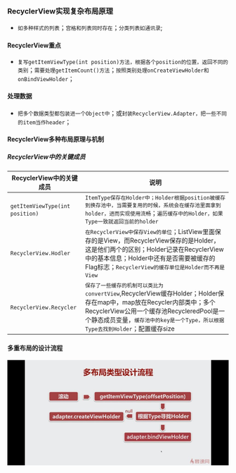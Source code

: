### RecyclerView实现复杂布局原理
+ `如多种样式的列表`；`宫格和列表同时存在`；`分类列表如通讯录`;
#### RecyclerView重点
+ `复写getItemViewType(int position)方法，根据各个position的位置，返回不同的类别`；`需要处理getItemCount()方法`；`按照类别处理onCreateViewHolder和onBindViewHolder`；
#### 处理数据
+ `把多个数据类型都包装进一个Object中`；或`封装RecyclerView.Adapter，把一些不同的item当作header`；
#### RecyclerView多种布局原理与机制
##### RecyclerView中的关键成员

|RecyclerView中的关键成员|说明|
|------|------|
|`getItemViewType(int position)`|`ItemType保存在Holder中；Holder根据position被缓存到换存池中，当需要复用的时候，系统会在缓存池里面拿到holder，进而实现使用流畅`；`遍历缓存中的Holder，如果Type一致就返回当前的holder`|
|`RecyclerView.Hodler`|`在RecyclerView中保存View的单位`；ListView里面保存的是View，而RecyclerView保存的是Holder，这是他们两个的区别；Holder记录在RecyclerView中的基本信息；Holder中还有是否需要被缓存的Flag标志；`RecyclerView的缓存单位是Holder而不再是View`|
|`RecyclerView.Recycler`|`保存了一些缓存的机制可以类比为convertView`,RecyclerView缓存Holder；Holder保存在map中，map放在Recycler内部类中；多个RecyclerView公用一个缓存池RecycleredPool是一个静态成员变量，`缓存池中的key是一个Type，所以根据Type去找到Holder`；配置缓存size|

#### 多重布局的设计流程
![image](https://github.com/ningbaoqi/View/blob/master/gif/pic-83.jpg)
